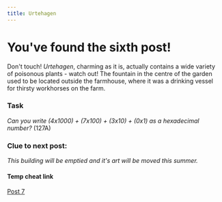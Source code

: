 ```yaml
---
title: Urtehagen
---
```


#  You've found the sixth post!

Don't touch! _Urtehagen_, charming as it is, actually contains a wide variety of poisonous plants - watch out! The fountain in the centre of the garden used to be located outside the farmhouse, where it was a drinking vessel for thirsty workhorses on the farm.

### Task

_Can you write (4x1000) + (7x100) + (3x10) + (0x1) as a hexadecimal number?_
(127A)
### Clue to next post:

_This building will be emptied and it's art will be moved this summer._

#### Temp cheat link
[Post 7](https://martiaos.github.io/47616d6c654d756e63684d757365756d/)
